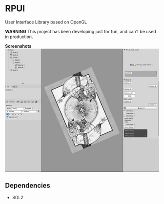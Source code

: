 # RPUI
User Interface Library based on OpenGL

**WARNING** This project has been developing just for fun, and can't be used in production.

**Screenshots**
![Image](https://raw.githubusercontent.com/sysint64/RPUI/master/readme_screenshot.png)

## Dependencies

- SDL2
